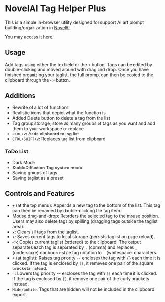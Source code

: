 # NovelAI Tag Helper Plus

This is a simple in-browser utility designed for support AI art prompt building/organization in [NovelAI](https://novelai.net/image).

You may access it [here](https://spedr.github.io/novelai_taghelper/).

## Usage
Add tags using either the textfield or the `+` button. Tags can be edited by double-clicking and moved around with drag and drop. Once you have finished organizing your taglist, the full prompt can then be copied to the clipboard through the `<>` button.

## Additions
- Rewrite of a lot of functions
- Realistic icons that depict what the function is
- Added Delete button to delete a tag from the list
- Tag group storage, store as many groups of tags as you want and add them to your workspace or replace
- `CTRL+V`: Adds clipboard to tag list
- `CTRL+SHIFT+V`: Replaces tag list from clipboard

### ToDo List
- Dark Mode
- StableDiffustion Tag system mode
- Saving groups of tags
- Saving taglist as a preset

## Controls and Features

 - `+` (at the top menu): Appends a new tag to the bottom of the list. This tag can then be renamed by double-clicking the tag item.
 - Mouse drag-and-drop: Reorders the selected tag to the mouse position. Users may also delete tags by spilling (dragging tags outside the taglist area).
 - `x`: Clears all tags from the taglist.
 - `↓`: Saves current tags to local storage (persists taglist on page reload).
 - `<>`: Copies current taglist (ordered) to the clipboard. The output separates each tag is separated by `,` (comma) and replaces `_` (underscore) danbooru-style tag notation to ` ` (whitespace) characters.
 - `+` (at taglist): Raises tag priority -- encloses the tag with `{}` each time it is clicked. If the tag is enclosed by `[]`, it removes one pair of the square brackets instead.
 - `—`: Lowers tag priority -- encloses the tag with `[]` each time it is clicked. If the tag is enclosed by `{}`, it remove one pair of the curly brackets instead.
  - `Hide/unhide`: Tags that are hidden will not be included in the clipboard export.
